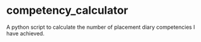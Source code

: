 competency_calculator
=====================

A python script to calculate the number of placement diary competencies I have achieved.
